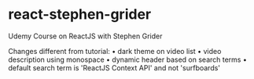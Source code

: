 # react-stephen-grider
Udemy Course on ReactJS with Stephen Grider

Changes different from tutorial: 
•	dark theme on video list
•	video description using monospace
•	dynamic header based on search terms 
•	default search term is 'ReactJS Context API' and not 'surfboards'

